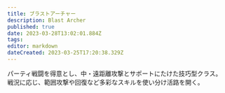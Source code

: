 ```yaml
---
title: ブラストアーチャー
description: Blast Archer
published: true
date: 2023-03-28T13:02:01.884Z
tags: 
editor: markdown
dateCreated: 2023-03-25T17:20:38.329Z
---
```


パーティ戦闘を得意とし、中・遠距離攻撃とサポートにたけた技巧型クラス。
戦況に応じ、範囲攻撃や回復など多彩なスキルを使い分け活路を開く。